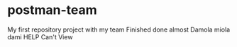 # postman-team
My first repository project with my team
Finished 
done
almost
Damola
miola
dami
HELP
Can't View
